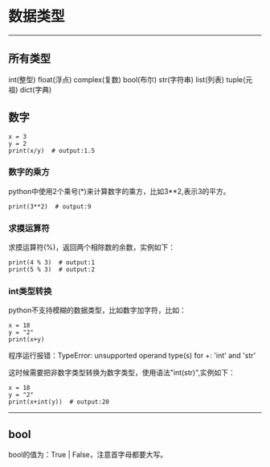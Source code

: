# 数据类型


----------
## 所有类型 ##
int(整型)
float(浮点)
complex(复数)
bool(布尔)
str(字符串)
list(列表)
tuple(元祖)
dict(字典)


## 数字 ##
```
x = 3
y = 2
print(x/y)  # output:1.5
```
### 数字的乘方 ###
python中使用2个乘号(*)来计算数字的乘方，比如3**2,表示3的平方。
```
print(3**2)  # output:9
```
### 求摸运算符 ###
求摸运算符(%)，返回两个相除数的余数，实例如下：
```
print(4 % 3)  # output:1
print(5 % 3)  # output:2
```

### int类型转换 ###
python不支持模糊的数据类型，比如数字加字符，比如：
```
x = 18
y = "2"
print(x+y)
```
程序运行报错：TypeError: unsupported operand type(s) for +: 'int' and 'str'

这时候需要把非数字类型转换为数字类型，使用语法"int(str)",实例如下：

```
x = 18
y = "2"
print(x+int(y))  # output:20
```

----------
## bool ##
bool的值为：True | False，注意首字母都要大写。

